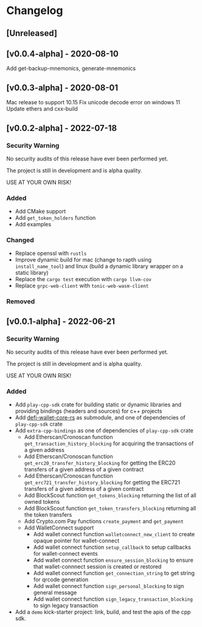 # Changelog
## [Unreleased]


## [v0.0.4-alpha] - 2020-08-10
Add get-backup-mnemonics, generate-mnemonics

## [v0.0.3-alpha] - 2020-08-01
Mac release to support 10.15 
Fix unicode decode error on windows 11
Update ethers and cxx-build

## [v0.0.2-alpha] - 2022-07-18
### Security Warning
No security audits of this release have ever been performed yet.

The project is still in development and is alpha quality.

USE AT YOUR OWN RISK!

### Added
- Add CMake support
- Add `get_token_holders` function
- Add examples

### Changed
- Replace openssl with `rustls`
- Improve dynamic build for mac (change to rapth using `install_name_tool`) and linux (build a
dynamic library wrapper on a static library)
- Replace the `cargo test` execution with `cargo llvm-cov`
- Replace `grpc-web-client` with `tonic-web-wasm-client`

### Removed

## [v0.0.1-alpha] - 2022-06-21
### Security Warning
No security audits of this release have ever been performed yet.

The project is still in development and is alpha quality.

USE AT YOUR OWN RISK!

### Added
- Add `play-cpp-sdk` crate for building static or dynamic libraries and providing bindings
  (headers and sources) for c++ projects
- Add [defi-wallet-core-rs](https://github.com/crypto-com/defi-wallet-core-rs) as submodule,
  and one of dependencies of `play-cpp-sdk` crate
- Add `extra-cpp-bindings` as one of dependencies of `play-cpp-sdk` crate
  - Add Etherscan/Cronoscan function `get_transaction_history_blocking` for acquiring the
  transactions of a given address
  - Add Etherscan/Cronoscan function `get_erc20_transfer_history_blocking` for getting the
  ERC20 transfers of a given address of a given contract
  - Add Etherscan/Cronoscan function `get_erc721_transfer_history_blocking` for getting the
  ERC721 transfers of a given address of a given contract
  - Add BlockScout function `get_tokens_blocking` returning the list of all owned tokens
  - Add BlockScout function `get_token_transfers_blocking` returning all the token transfers
  - Add Crypto.com Pay functions `create_payment` and `get_payment`
  - Add WalletConnect support
    - Add wallet connect function `walletconnect_new_client` to create opaque pointer for wallet-connect
    - Add wallet connect function `setup_callback` to setup callbacks for wallet-connect events
    - Add wallet connect function `ensure_session_blocking` to ensure that wallet-connnect session is created or restored
    - Add wallet connect function `get_connection_string` to get string for qrcode generation
    - Add wallet connect function `sign_personal_blocking` to sign general message
    - Add wallet connect function `sign_legacy_transaction_blocking` to sign legacy transaction
- Add a `demo` kick-starter project: link, build, and test the apis of the cpp sdk.
